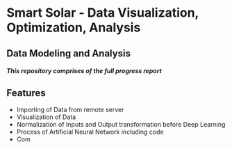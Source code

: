 # Smart Solar - Data Visualization, Optimization, Analysis
## Data Modeling and Analysis
##### This repository comprises of the full progress report 
## Features
- Importing of Data from remote server
- Visualization of Data 
- Normalization of Inputs and Output transformation before Deep Learning
- Process of Artificial Neural Network including code
- Com